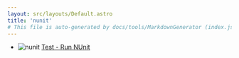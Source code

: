 ```yaml
---
layout: src/layouts/Default.astro
title: 'nunit'
# This file is auto-generated by docs/tools/MarkdownGenerator (index.js)
---
```


<ul>

<li>

![nunit](https://i.octopus.com/library/step-templates/nunit.png) [Test - Run NUnit](/nunit/test-run-nunit/)

</li>
        
</ul>
